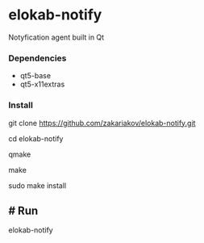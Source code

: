 # elokab-notify

Notyfication agent built in Qt

### Dependencies

- qt5-base 
- qt5-x11extras 

### Install

git clone https://github.com/zakariakov/elokab-notify.git

cd  elokab-notify

qmake

make

sudo make install

## # Run

elokab-notify
